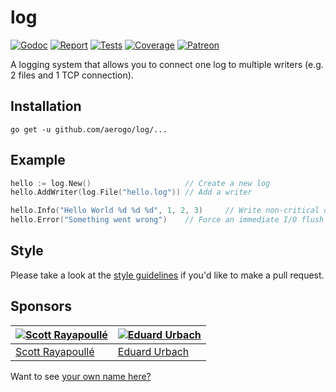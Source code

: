 # log

[![Godoc][godoc-image]][godoc-url]
[![Report][report-image]][report-url]
[![Tests][tests-image]][tests-url]
[![Coverage][coverage-image]][coverage-url]
[![Patreon][patreon-image]][patreon-url]

A logging system that allows you to connect one log to multiple writers (e.g. 2 files and 1 TCP connection).

## Installation

```shell
go get -u github.com/aerogo/log/...
```

## Example

```go
hello := log.New()                     // Create a new log
hello.AddWriter(log.File("hello.log")) // Add a writer

hello.Info("Hello World %d %d %d", 1, 2, 3)     // Write non-critical data (buffered)
hello.Error("Something went wrong")    // Force an immediate I/O flush for error messages
```

## Style

Please take a look at the [style guidelines](https://github.com/akyoto/quality/blob/master/STYLE.md) if you'd like to make a pull request.

## Sponsors

| [![Scott Rayapoullé](https://avatars3.githubusercontent.com/u/11772084?s=70&v=4)](https://github.com/soulcramer) | [![Eduard Urbach](https://avatars2.githubusercontent.com/u/438936?s=70&v=4)](https://twitter.com/eduardurbach) |
| --- | --- |
| [Scott Rayapoullé](https://github.com/soulcramer) | [Eduard Urbach](https://eduardurbach.com) |

Want to see [your own name here?](https://www.patreon.com/eduardurbach)

[godoc-image]: https://godoc.org/github.com/aerogo/log?status.svg
[godoc-url]: https://godoc.org/github.com/aerogo/log
[report-image]: https://goreportcard.com/badge/github.com/aerogo/log
[report-url]: https://goreportcard.com/report/github.com/aerogo/log
[tests-image]: https://cloud.drone.io/api/badges/aerogo/log/status.svg
[tests-url]: https://cloud.drone.io/aerogo/log
[coverage-image]: https://codecov.io/gh/aerogo/log/graph/badge.svg
[coverage-url]: https://codecov.io/gh/aerogo/log
[patreon-image]: https://img.shields.io/badge/patreon-donate-green.svg
[patreon-url]: https://www.patreon.com/eduardurbach
